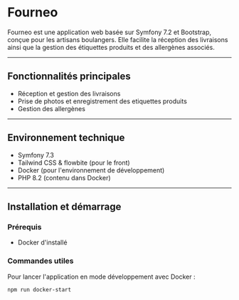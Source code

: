 # Fourneo

Fourneo est une application web basée sur Symfony 7.2 et Bootstrap, conçue pour les artisans boulangers.
Elle facilite la réception des livraisons ainsi que la gestion des étiquettes produits et des allergènes associés.

---

## Fonctionnalités principales

- Réception et gestion des livraisons
- Prise de photos et enregistrement des etiquettes produits
- Gestion des allergènes

---

## Environnement technique

- Symfony 7.3
- Tailwind CSS & flowbite (pour le front)
- Docker (pour l'environnement de développement)
- PHP 8.2 (contenu dans Docker)

---

## Installation et démarrage

### Prérequis

- Docker d'installé

### Commandes utiles

Pour lancer l'application en mode développement avec Docker :

```bash
npm run docker-start
